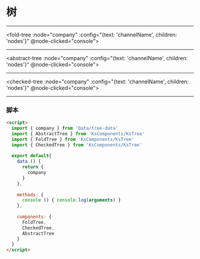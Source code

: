 # 树

---
<fold-tree :node="company" :config="{text: 'channelName', children: 'nodes'}" @node-clicked="console">
</fold-tree>

---
<abstract-tree :node="company" :config="{text: 'channelName', children: 'nodes'}" @node-clicked="console"></abstract-tree>

---
<checked-tree :node="company" :config="{text: 'channelName', children: 'nodes'}" @node-clicked="console"></checked-tree>

___

<script>
  import { company } from 'Data/tree-data'
  import { AbstractTree } from 'KsComponents/KsTree'
  import { FoldTree } from 'KsComponents/KsTree'
  import { CheckedTree } from 'KsComponents/KsTree'
  
  export default{
    data () {
      return {
        company
      }
    },
    
    methods: {
      console () { console.log(arguments) }
    },
    
    components: { 
      FoldTree,
      CheckedTree,
      AbstractTree   
    }
  }
</script>

### 脚本

```html
<script>
  import { company } from 'Data/tree-data'
  import { AbstractTree } from 'KsComponents/KsTree'
  import { FoldTree } from 'KsComponents/KsTree'
  import { CheckedTree } from 'KsComponents/KsTree'
  
  export default{
    data () {
      return {
        company
      }
    },
    
    methods: {
      console () { console.log(arguments) }
    },
    
    components: { 
      FoldTree,
      CheckedTree,
      AbstractTree   
    }
  }
</script>
```
